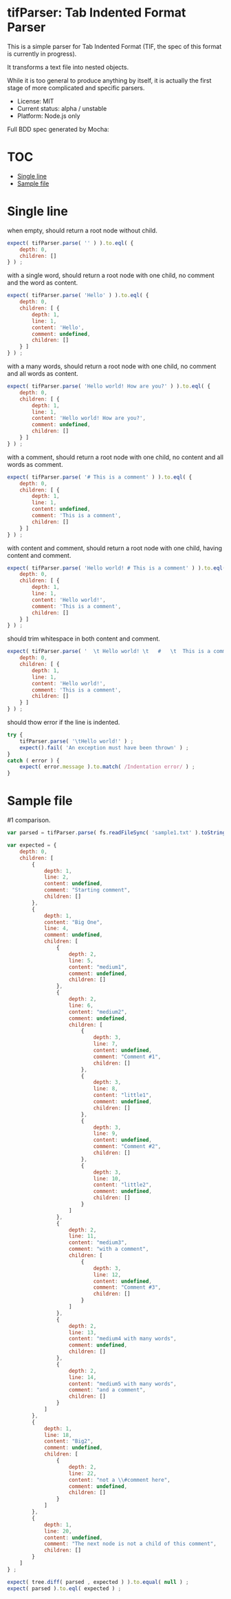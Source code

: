 

# tifParser: Tab Indented Format Parser

This is a simple parser for Tab Indented Format (TIF, the spec of this format is currently in progress).

It transforms a text file into nested objects.

While it is too general to produce anything by itself, it is actually the first stage of more complicated
and specific parsers.

* License: MIT
* Current status: alpha / unstable
* Platform: Node.js only



Full BDD spec generated by Mocha:


# TOC
   - [Single line](#single-line)
   - [Sample file](#sample-file)
<a name=""></a>
 
<a name="single-line"></a>
# Single line
when empty, should return a root node without child.

```js
expect( tifParser.parse( '' ) ).to.eql( {
	depth: 0,
	children: []
} ) ;
```

with a single word, should return a root node with one child, no comment and the word as content.

```js
expect( tifParser.parse( 'Hello' ) ).to.eql( {
	depth: 0,
	children: [ {
		depth: 1,
		line: 1,
		content: 'Hello',
		comment: undefined,
		children: []
	} ]
} ) ;
```

with a many words, should return a root node with one child, no comment and all words as content.

```js
expect( tifParser.parse( 'Hello world! How are you?' ) ).to.eql( {
	depth: 0,
	children: [ {
		depth: 1,
		line: 1,
		content: 'Hello world! How are you?',
		comment: undefined,
		children: []
	} ]
} ) ;
```

with a comment, should return a root node with one child, no content and all words as comment.

```js
expect( tifParser.parse( '# This is a comment' ) ).to.eql( {
	depth: 0,
	children: [ {
		depth: 1,
		line: 1,
		content: undefined,
		comment: 'This is a comment',
		children: []
	} ]
} ) ;
```

with content and comment, should return a root node with one child, having content and comment.

```js
expect( tifParser.parse( 'Hello world! # This is a comment' ) ).to.eql( {
	depth: 0,
	children: [ {
		depth: 1,
		line: 1,
		content: 'Hello world!',
		comment: 'This is a comment',
		children: []
	} ]
} ) ;
```

should trim whitespace in both content and comment.

```js
expect( tifParser.parse( '  \t Hello world! \t   #   \t  This is a comment \t   ' ) ).to.eql( {
	depth: 0,
	children: [ {
		depth: 1,
		line: 1,
		content: 'Hello world!',
		comment: 'This is a comment',
		children: []
	} ]
} ) ;
```

should thow error if the line is indented.

```js
try {
	tifParser.parse( '\tHello world!' ) ;
	expect().fail( 'An exception must have been thrown' ) ;
}
catch ( error ) {
	expect( error.message ).to.match( /Indentation error/ ) ;
}
```

<a name="sample-file"></a>
# Sample file
#1 comparison.

```js
var parsed = tifParser.parse( fs.readFileSync( 'sample1.txt' ).toString() ) ;

var expected = {
	depth: 0,
	children: [
		{
			depth: 1,
			line: 2,
			content: undefined,
			comment: "Starting comment",
			children: []
		},
		{
			depth: 1,
			content: "Big One",
			line: 4,
			comment: undefined,
			children: [
				{
					depth: 2,
					line: 5,
					content: "medium1",
					comment: undefined,
					children: []
				},
				{
					depth: 2,
					line: 6,
					content: "medium2",
					comment: undefined,
					children: [
						{
							depth: 3,
							line: 7,
							content: undefined,
							comment: "Comment #1",
							children: []
						},
						{
							depth: 3,
							line: 8,
							content: "little1",
							comment: undefined,
							children: []
						},
						{
							depth: 3,
							line: 9,
							content: undefined,
							comment: "Comment #2",
							children: []
						},
						{
							depth: 3,
							line: 10,
							content: "little2",
							comment: undefined,
							children: []
						}
					]
				},
				{
					depth: 2,
					line: 11,
					content: "medium3",
					comment: "with a comment",
					children: [
						{
							depth: 3,
							line: 12,
							content: undefined,
							comment: "Comment #3",
							children: []
						}
					]
				},
				{
					depth: 2,
					line: 13,
					content: "medium4 with many words",
					comment: undefined,
					children: []
				},
				{
					depth: 2,
					line: 14,
					content: "medium5 with many words",
					comment: "and a comment",
					children: []
				}
			]
		},
		{
			depth: 1,
			line: 18,
			content: "Big2",
			comment: undefined,
			children: [
				{
					depth: 2,
					line: 22,
					content: "not a \\#comment here",
					comment: undefined,
					children: []
				}
			]
		},
		{
			depth: 1,
			line: 20,
			content: undefined,
			comment: "The next node is not a child of this comment",
			children: []
		}
	]
} ;

expect( tree.diff( parsed , expected ) ).to.equal( null ) ;
expect( parsed ).to.eql( expected ) ;
```

